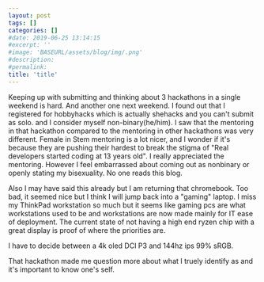 ```yaml
---
layout: post
tags: []
categories: []
#date: 2019-06-25 13:14:15
#excerpt: ''
#image: 'BASEURL/assets/blog/img/.png'
#description:
#permalink:
title: 'title'
---
```



Keeping up with submitting and thinking about 3 hackathons in a single weekend is hard. And another one next weekend. I found out that I registered for hobbyhacks which is actually shehacks and you can't submit as solo. and I consider myself non-binary(he/him). I saw that the mentoring in that hackathon compared to the mentoring in other hackathons was very different. Female in Stem mentoring is a lot nicer, and I wonder if it's because they are pushing their hardest to break the stigma of "Real developers started coding at 13 years old". I really appreciated the mentoring. However I feel embarrassed about coming out as nonbinary or openly stating my bisexuality. No one reads this blog.

Also I may have said this already but I am returning that chromebook. Too bad, it seemed nice but I think I will jump back into a "gaming" laptop. I miss my ThinkPad workstation so much but it seems like gaming pcs are what workstations used to be and workstations are now made mainly for IT ease of deployment. The current state of not having a high end ryzen chip with a great display is proof of where the priorities are. 


I have to decide between a 4k oled DCI P3 and 144hz ips 99% sRGB. 



That hackathon made me question more about what I truely identify as and it's important to know one's self. 
